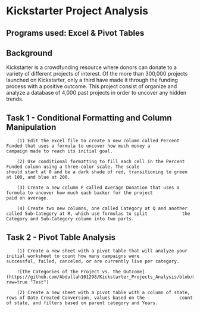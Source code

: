 # Kickstarter Project Analysis 

## Programs used: Excel & Pivot Tables

## Background 

Kickstarter is a crowdfunding resource where donors can donate to a variety of different projects of interest. Of the more than 300,000 projects launched on Kickstarter, only a third have made it through the funding process with a positive outcome. This project consist of organize and analyze a database of 4,000 past projects in order to uncover any hidden trends. 

## Task 1 - Conditional Formatting and Column Manipulation

        (1) Edit the excel file to create a new column called Percent Funded that uses a formula to uncover how much money a               campaign made to reach its initial goal.
        
        (2) Use conditional formatting to fill each cell in the Percent Funded column using a three-color scale. The scale                 should start at 0 and be a dark shade of red, transitioning to green at 100, and blue at 200.
        
        (3) Create a new column P called Average Donation that uses a formula to uncover how much each backer for the project             paid on average.
        
        (4) Create two new columns, one called Category at Q and another called Sub-Category at R, which use formulas to split             the Category and Sub-Category column into two parts.

## Task 2 - Pivot Table Analysis 

        (1) Create a new sheet with a pivot table that will analyze your initial worksheet to count how many campaigns were               successful, failed, canceled, or are currently live per category.

        ![The Categories of the Project vs. the Outcome](https://github.com/Abdullah101298/Kickstarter_Projects_Analysis/blob/master/Figures/CategoriesFreq.png?raw=true "Test")
        
        (2) Create a new sheet with a pivot table with a column of state, rows of Date Created Conversion, values based on the             count of state, and filters based on parent category and Years.



